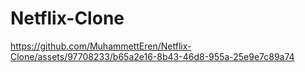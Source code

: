 # Netflix-Clone

https://github.com/MuhammettEren/Netflix-Clone/assets/97708233/b65a2e16-8b43-46d8-955a-25e9e7c89a74

